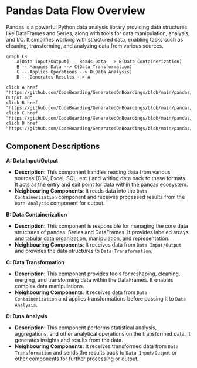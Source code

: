 # Pandas Data Flow Overview

Pandas is a powerful Python data analysis library providing data structures like DataFrames and Series, along with tools for data manipulation, analysis, and I/O. It simplifies working with structured data, enabling tasks such as cleaning, transforming, and analyzing data from various sources.

```mermaid
graph LR
    A[Data Input/Output] -- Reads Data --> B(Data Containerization)
    B -- Manages Data --> C(Data Transformation)
    C -- Applies Operations --> D(Data Analysis)
    D -- Generates Results --> A

click A href "https://github.com/CodeBoarding/GeneratedOnBoardings/blob/main/pandas//Data%20Input-Output.md"
click B href "https://github.com/CodeBoarding/GeneratedOnBoardings/blob/main/pandas//Data%20Containerization.md"
click C href "https://github.com/CodeBoarding/GeneratedOnBoardings/blob/main/pandas//Data%20Transformation.md"
click D href "https://github.com/CodeBoarding/GeneratedOnBoardings/blob/main/pandas//Data%20Analysis.md"

```

## Component Descriptions

**A: Data Input/Output**

*   **Description**: This component handles reading data from various sources (CSV, Excel, SQL, etc.) and writing data back to these formats. It acts as the entry and exit point for data within the pandas ecosystem.
*   **Neighbouring Components**: It reads data into the `Data Containerization` component and receives processed results from the `Data Analysis` component for output.

**B: Data Containerization**

*   **Description**: This component is responsible for managing the core data structures of pandas: Series and DataFrames. It provides labeled arrays and tabular data organization, manipulation, and representation.
*   **Neighbouring Components**: It receives data from `Data Input/Output` and provides the data structures to `Data Transformation`.

**C: Data Transformation**

*   **Description**: This component provides tools for reshaping, cleaning, merging, and transforming data within the DataFrames. It enables complex data manipulations.
*   **Neighbouring Components**: It receives data from `Data Containerization` and applies transformations before passing it to `Data Analysis`.

**D: Data Analysis**

*   **Description**: This component performs statistical analysis, aggregations, and other analytical operations on the transformed data. It generates insights and results from the data.
*   **Neighbouring Components**: It receives transformed data from `Data Transformation` and sends the results back to `Data Input/Output` or other components for further processing or output.